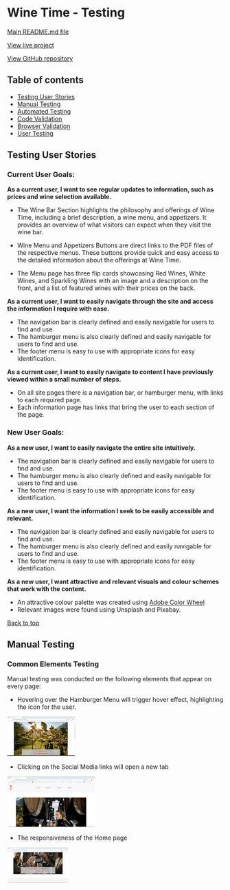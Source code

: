 # Wine Time - Testing
[Main README.md file](https://github.com/irebernardidev/Wine-Time-MP1/blob/main/README.md)

[View live project](https://irebernardidev.github.io/Wine-Time-MP1/)

[View GitHub repository](#)

## Table of contents
- [Testing User Stories](#testing-user-stories)
- [Manual Testing](#manual-testing)
- [Automated Testing](#automated-testing)
- [Code Validation](#code-validation)
- [Browser Validation](#browser-validation)
- [User Testing](#user-testing)

## Testing User Stories
### Current User Goals:
**As a current user, I want to see regular updates to information, such as prices and wine selection available.**
- The Wine Bar Section highlights the philosophy and offerings of Wine Time, including a brief description, a wine menu, and appetizers. It provides an overview of what visitors can expect when they visit the wine bar.

- Wine Menu and Appetizers Buttons are direct links to the PDF files of the respective menus. These buttons provide quick and easy access to the detailed information about the offerings at Wine Time.

- The Menu page has three flip cards showcasing Red Wines, White Wines, and Sparkling Wines with an image and a description on the front, and a list of featured wines with their prices on the back.

**As a current user, I want to easily navigate through the site and access the information I require with ease.**
- The navigation bar is clearly defined and easily navigable for users to find and use.
- The hamburger menu is also clearly defined and easily navigable for users to find and use.
- The footer menu is easy to use with appropriate icons for easy identification.

**As a current user, I want to easily navigate to content I have previously viewed within a small number of steps.**
- On all site pages there is a navigation bar, or hamburger menu, with links to each required page.
- Each information page has links that bring the user to each section of the page.

### New User Goals:
**As a new user, I want to easily navigate the entire site intuitively.**
- The navigation bar is clearly defined and easily navigable for users to find and use.
- The hamburger menu is also clearly defined and easily navigable for users to find and use.
- The footer menu is easy to use with appropriate icons for easy identification.

**As a new user, I want the information I seek to be easily accessible and relevant.**
- The navigation bar is clearly defined and easily navigable for users to find and use.
- The hamburger menu is also clearly defined and easily navigable for users to find and use.
- The footer menu is easy to use with appropriate icons for easy identification.

**As a new user, I want attractive and relevant visuals and colour schemes that work with the content.**
- An attractive colour palette was created using [Adobe Color Wheel](https://color.adobe.com/create/color-wheel)
- Relevant images were found using Unsplash and Pixabay.


[Back to top](#)

## Manual Testing
### Common Elements Testing
Manual testing was conducted on the following elements that appear on every page:

- Hovering over the Hamburger Menu will trigger hover effect, highlighting the icon for the user.

![Navbar hover effect](assets/videos/Navbar-hover-effect.gif)

- Clicking on the Social Media links will open a new tab

![Social media links](assets/videos/Socialmedia-links.gif)

- The responsiveness of the Home page

![Social media links](assets/videos/Home-responsiveness.gif)

